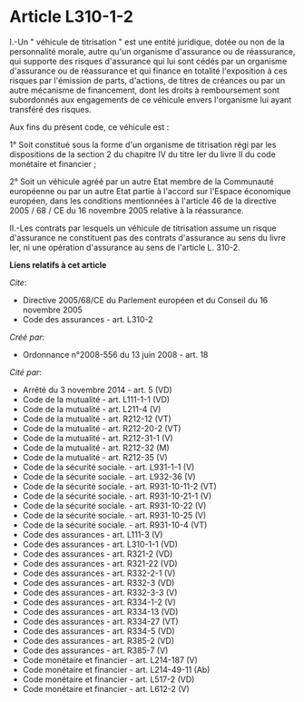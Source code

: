 # Article L310-1-2

I.-Un " véhicule de titrisation " est une entité juridique, dotée ou non de la personnalité morale, autre qu'un organisme
d'assurance ou de réassurance, qui supporte des risques d'assurance qui lui sont cédés par un organisme d'assurance ou de
réassurance et qui finance en totalité l'exposition à ces risques par l'émission de parts, d'actions, de titres de créances
ou par un autre mécanisme de financement, dont les droits à remboursement sont subordonnés aux engagements de ce véhicule
envers l'organisme lui ayant transféré des risques. 

Aux fins du présent code, ce véhicule est : 

1° Soit constitué sous la forme d'un organisme de titrisation régi par les dispositions de la section 2 du chapitre IV du
titre Ier du livre II du code monétaire et financier ; 

2° Soit un véhicule agréé par un autre Etat membre de la Communauté européenne ou par un autre Etat partie à l'accord sur
l'Espace économique européen, dans les conditions mentionnées à l'article 46 de la directive 2005 / 68 / CE du 16 novembre
2005 relative à la réassurance. 

II.-Les contrats par lesquels un véhicule de titrisation assume un risque d'assurance ne constituent pas des contrats
d'assurance au sens du livre Ier, ni une opération d'assurance au sens de l'article L. 310-2.

**Liens relatifs à cet article**

_Cite_:

  - Directive 2005/68/CE du Parlement européen et du Conseil du 16 novembre 2005
  - Code des assurances - art. L310-2

_Créé par_:

  - Ordonnance n°2008-556 du 13 juin 2008 - art. 18

_Cité par_:

  - Arrêté du 3 novembre 2014 - art. 5 (VD)
  - Code de la mutualité - art. L111-1-1 (VD)
  - Code de la mutualité - art. L211-4 (V)
  - Code de la mutualité - art. R212-12 (VT)
  - Code de la mutualité - art. R212-20-2 (VT)
  - Code de la mutualité - art. R212-31-1 (V)
  - Code de la mutualité - art. R212-32 (M)
  - Code de la mutualité - art. R212-35 (V)
  - Code de la sécurité sociale. - art. L931-1-1 (V)
  - Code de la sécurité sociale. - art. L932-36 (V)
  - Code de la sécurité sociale. - art. R931-10-11-2 (VT)
  - Code de la sécurité sociale. - art. R931-10-21-1 (V)
  - Code de la sécurité sociale. - art. R931-10-22 (V)
  - Code de la sécurité sociale. - art. R931-10-25 (V)
  - Code de la sécurité sociale. - art. R931-10-4 (VT)
  - Code des assurances - art. L111-3 (V)
  - Code des assurances - art. L310-1-1 (VD)
  - Code des assurances - art. R321-2 (VD)
  - Code des assurances - art. R321-22 (VD)
  - Code des assurances - art. R332-2-1 (V)
  - Code des assurances - art. R332-3 (VD)
  - Code des assurances - art. R332-3-3 (V)
  - Code des assurances - art. R334-1-2 (V)
  - Code des assurances - art. R334-13 (VD)
  - Code des assurances - art. R334-27 (VT)
  - Code des assurances - art. R334-5 (VD)
  - Code des assurances - art. R385-2 (VD)
  - Code des assurances - art. R385-7 (V)
  - Code monétaire et financier - art. L214-187 (V)
  - Code monétaire et financier - art. L214-49-11 (Ab)
  - Code monétaire et financier - art. L517-2 (VD)
  - Code monétaire et financier - art. L612-2 (V)
